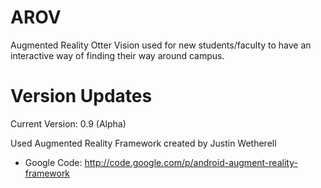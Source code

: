 AROV
=================================

Augmented Reality Otter Vision used for new students/faculty to have an interactive way of finding their way around campus.

Version Updates
=================================

Current Version: 0.9 (Alpha)

Used Augmented Reality Framework created by Justin Wetherell
* Google Code:   http://code.google.com/p/android-augment-reality-framework


